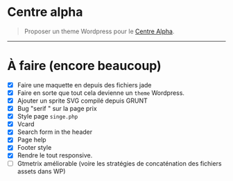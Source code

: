 # Centre alpha
> Proposer un theme Wordpress pour le [Centre Alpha](http://www.centrealfa.be/).

--------------------------------------------------------------------------------

# À faire (encore beaucoup)
- [x] Faire une maquette en depuis des fichiers jade
- [x] Faire en sorte que tout cela devienne un `theme` Wordpress.
- [x] Ajouter un sprite SVG compilé depuis GRUNT
- [x] Bug "serif " sur la page prix
- [x] Style page `singe.php`
- [x] Vcard
- [x] Search form in the header
- [x] Page help
- [x] Footer style
- [x] Rendre le tout responsive.
- [ ] Gtmetrix améliorable (voire les stratégies de concaténation des fichiers assets dans WP)
